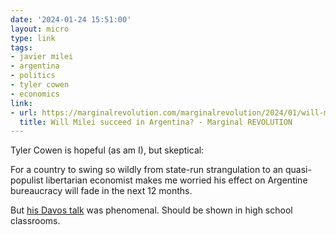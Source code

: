 ```yaml
---
date: '2024-01-24 15:51:00'
layout: micro
type: link
tags:
- javier milei
- argentina
- politics
- tyler cowen
- economics
link:
- url: https://marginalrevolution.com/marginalrevolution/2024/01/will-milei-succeed-in-argentina.html
  title: Will Milei succeed in Argentina? - Marginal REVOLUTION
---
```


Tyler Cowen is hopeful (as am I), but skeptical:

For a country to swing so wildly from state-run strangulation to an quasi-populist libertarian economist makes me worried his effect on Argentine bureaucracy will fade in the next 12 months.

But [his Davos talk](https://x.com/aphysicist/status/1747868626948907325?s=20) was phenomenal. Should be shown in high school classrooms.
